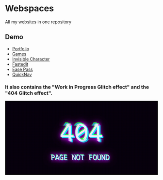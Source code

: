 # Webspaces
All my websites in one repository


## Demo
- <a href="http://frozenassassine.de">Portfolio</a>
- <a href="http://games.frozenassassine.de">Games</a>
- <a href="http://frozenassassine.de/invisiblecharacter/">Invisible Character</a>
- <a href="http://fastedit.frozenassassine.de">Fastedit</a>
- <a href="http://easepass.frozenassassine.de">Ease Pass</a>
- <a href="http://quicknav.frozenassassine.de">QuickNav</a>

### It also contains the "Work in Progress Glitch effect" and the "404 Glitch effect".

<img src="./images/image1.gif"/>

